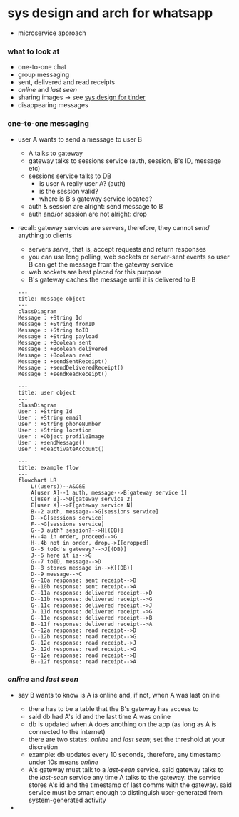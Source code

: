 # sys design and arch for whatsapp
* microservice approach
### what to look at
* one-to-one chat
* group messaging
* sent, delivered and read receipts
* *online* and *last seen*
* sharing images &rarr; see [sys design for tinder][def]
* disappearing messages
### one-to-one messaging
* user A wants to send a message to user B
    * A talks to gateway
    * gateway talks to sessions service (auth, session, B's ID, message etc)
    * sessions service talks to DB
        - is user A really user A? (auth)
        - is the session valid?
        - where is B's gateway service located?
    * auth & session are alright: send message to B
    * auth and/or session are not alright: drop
* recall: gateway services are servers, therefore, they cannot *send* anything to clients
    * servers *serve*, that is, accept requests and return responses
    * you can use long polling, web sockets or server-sent events so user B can get the message from the gateway service
    * web sockets are best placed for this purpose
    * B's gateway caches the message until it is delivered to B

    ```mermaid
    ---
    title: message object
    ---
    classDiagram
    Message : +String Id
    Message : +String fromID
    Message : +String toID
    Message : +String payload
    Message : +Boolean sent
    Message : +Boolean delivered
    Message : +Boolean read
    Message : +sendSentReceipt()
    Message : +sendDeliveredReceipt()
    Message : +sendReadReceipt()
    ```

    ```mermaid
    ---
    title: user object
    ---
    classDiagram
    User : +String Id
    User : +String email
    User : +String phoneNumber
    User : +String location
    User : +Object profileImage
    User : +sendMessage()
    User : +deactivateAccount()
    ```

    ```mermaid
    ---
    title: example flow
    ---
    flowchart LR
        L((users))--A&C&E
        A[user A]--1 auth, message-->B[gateway service 1]
        C[user B]-->D[gateway service 2]
        E[user X]-->F[gateway service N]
        B--2 auth, message-->G[sessions service]
        D-->G[sessions service]
        F-->G[sessions service]
        G--3 auth? session?-->H[(DB)]
        H--4a in order, proceed-->G
        H-.4b not in order, drop.->I[dropped]
        G--5 toId's gateway?-->J[(DB)]
        J--6 here it is-->G
        G--7 toID, message-->D
        D--8 stores message in-->K[(DB)]
        D--9 message-->C
        G--10a response: sent receipt-->B
        B--10b response: sent receipt-->A
        C--11a response: delivered receipt-->D
        D--11b response: delivered receipt-->G
        G-.11c response: delivered receipt.->J
        J-.11d response: delivered receipt.->G
        G--11e response: delivered receipt-->B
        B--11f response: delivered receipt-->A
        C--12a response: read receipt-->D
        D--12b response: read receipt-->G
        G-.12c response: read receipt.->J
        J-.12d response: read receipt.->G
        G--12e response: read receipt-->B
        B--12f response: read receipt-->A
    ```

### *online* and *last seen*
* say B wants to know is A is online and, if not, when A was last online
    - there has to be a table that the B's gateway has access to
    - said db had A's id and the last time A was online
    - db is updated when A does anothing on the app (as long as A is connected to the internet)
    - there are two states: *online* and *last seen*; set the threshold at your discretion
    - example: db updates every 10 seconds, therefore, any timestamp under 10s means *online*
    - A's gateway must talk to a *last-seen* service. said gateway talks to the *last-seen* service any time A talks to the gateway. the service stores A's id and the timestamp of last comms with the gateway. said service must be smart enough to distinguish user-generated from system-generated activity

*  

[def]: ../0x01-tinder/0-tinder.md